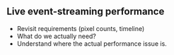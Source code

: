 Live event-streaming performance
----

- Revisit requirements (pixel counts, timeline)
- What do we actually need?
- Understand where the actual performance issue is.
